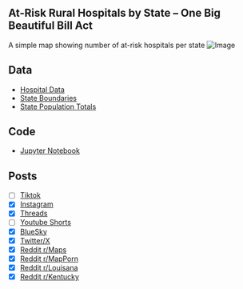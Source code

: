 ## At-Risk Rural Hospitals by State – One Big Beautiful Bill Act
A simple map showing number of at-risk hospitals per state
![Image](https://drive.google.com/uc?export=view&id=1AQaYnqooM8k_S3DI83pjJzk5VIzOIUas)

## Data
* [Hospital Data](https://www.markey.senate.gov/imo/media/doc/letter_on_rural_hospitals.pdf)
* [State Boundaries](https://www.census.gov/geographies/mapping-files/time-series/geo/carto-boundary-file.html)
* [State Population Totals](https://www.census.gov/data/tables/time-series/demo/popest/2020s-state-total.html)

## Code
* [Jupyter Notebook](FormatData.ipynb)

## Posts
- [ ] [Tiktok]()
- [x] [Instagram](https://www.instagram.com/p/DLntPFqz8ct/)
- [x] [Threads](https://www.threads.com/@vinemapper/post/DLntPjqzlbd)
- [ ] [Youtube Shorts]()
- [x] [BlueSky](https://bsky.app/profile/vinemapper.bsky.social/post/3lsz5nqriuk2s)
- [x] [Twitter/X](https://x.com/VineMapper/status/1940522311733727382)
- [x] [Reddit r/Maps](https://www.reddit.com/r/Maps/comments/1lq7t9a/atrisk_rural_hospitals_by_state_one_big_beautiful/)
- [x] [Reddit r/MapPorn](https://www.reddit.com/r/MapPorn/comments/1lq7t5e/atrisk_rural_hospitals_by_state_one_big_beautiful/)
- [x] [Reddit r/Louisana](https://www.reddit.com/r/Louisiana/comments/1lqb1fy/atrisk_rural_hospitals_by_state_one_big_beautiful/)
- [x] [Reddit r/Kentucky](https://www.reddit.com/r/Kentucky/comments/1lqb2he/atrisk_rural_hospitals_by_state_one_big_beautiful/)
